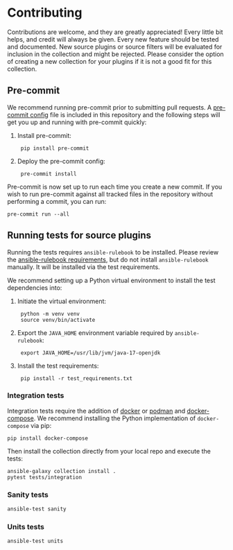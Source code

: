 # Contributing

Contributions are welcome, and they are greatly appreciated! Every little bit helps, and credit will always be given.
Every new feature should be tested and documented.
New source plugins or source filters will be evaluated for inclusion in the collection and might be rejected. Please consider the option of creating a new collection for your plugins if it is not a good fit for this collection.

## Pre-commit

We recommend running pre-commit prior to submitting pull requests. A [pre-commit config](.pre-commit-config.yaml) file is included in this repository and the following steps will get you up and running with pre-commit quickly:

1. Install pre-commit:

        pip install pre-commit

2. Deploy the pre-commit config:

        pre-commit install

Pre-commit is now set up to run each time you create a new commit. If you wish to run pre-commit against all tracked files in the repository without performing a commit, you can run:

```
pre-commit run --all
```

## Running tests for source plugins

Running the tests requires `ansible-rulebook` to be installed. Please review the [ansible-rulebook requirements](https://ansible-rulebook.readthedocs.io/en/stable/installation.html#requirements), but do not install `ansible-rulebook` manually. It will be installed via the test requirements.

We recommend setting up a Python virtual environment to install the test dependencies into:

1. Initiate the virtual environment:

        python -m venv venv
        source venv/bin/activate

2. Export the `JAVA_HOME` environment variable required by `ansible-rulebook`:

        export JAVA_HOME=/usr/lib/jvm/java-17-openjdk

3. Install the test requirements:

        pip install -r test_requirements.txt

### Integration tests

Integration tests require the addition of [docker](https://docs.docker.com/engine/install/) or [podman](https://podman.io/getting-started/installation) and [docker-compose](https://docs.docker.com/compose/install/).
We recommend installing the Python implementation of `docker-compose` via pip:

```
pip install docker-compose
```

Then install the collection directly from your local repo and execute the tests:

```
ansible-galaxy collection install .
pytest tests/integration
```

### Sanity tests

```sh
ansible-test sanity
```

### Units tests

```sh
ansible-test units
```

